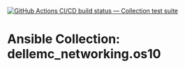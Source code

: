 [![GitHub Actions CI/CD build status — Collection test suite](https://github.com/ansible-collection-migration/dellemc_networking.os10/workflows/Collection%20test%20suite/badge.svg?branch=master)](https://github.com/ansible-collection-migration/dellemc_networking.os10/actions?query=workflow%3A%22Collection%20test%20suite%22)

Ansible Collection: dellemc_networking.os10
=================================================
